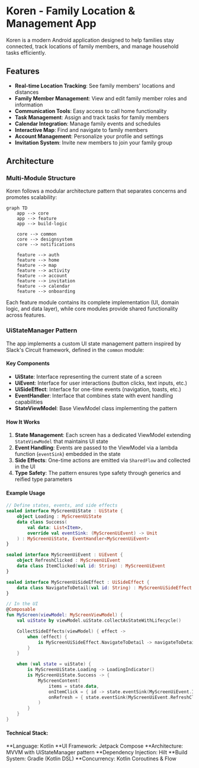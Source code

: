 # Koren - Family Location & Management App

Koren is a modern Android application designed to help families stay connected, track locations of family members, and manage household tasks efficiently.

## Features

- **Real-time Location Tracking**: See family members' locations and distances
- **Family Member Management**: View and edit family member roles and information
- **Communication Tools**: Easy access to call home functionality
- **Task Management**: Assign and track tasks for family members
- **Calendar Integration**: Manage family events and schedules
- **Interactive Map**: Find and navigate to family members
- **Account Management**: Personalize your profile and settings
- **Invitation System**: Invite new members to join your family group

## Architecture

### Multi-Module Structure

Koren follows a modular architecture pattern that separates concerns and promotes scalability:

```mermaid
graph TD
    app --> core
    app --> feature
    app --> build-logic

    core --> common
    core --> designsystem
    core --> notifications

    feature --> auth
    feature --> home
    feature --> map
    feature --> activity
    feature --> account
    feature --> invitation
    feature --> calendar
    feature --> onboarding
```

Each feature module contains its complete implementation (UI, domain logic, and data layer), while core modules provide shared functionality across features.

### UiStateManager Pattern

The app implements a custom UI state management pattern inspired by Slack's Circuit framework, defined in the `common` module:

#### Key Components

- **UiState**: Interface representing the current state of a screen
- **UiEvent**: Interface for user interactions (button clicks, text inputs, etc.)
- **UiSideEffect**: Interface for one-time events (navigation, toasts, etc.)
- **EventHandler**: Interface that combines state with event handling capabilities
- **StateViewModel**: Base ViewModel class implementing the pattern

#### How It Works

1. **State Management**: Each screen has a dedicated ViewModel extending `StateViewModel` that maintains UI state
2. **Event Handling**: Events are passed to the ViewModel via a lambda function (`eventSink`) embedded in the state
3. **Side Effects**: One-time actions are emitted via `SharedFlow` and collected in the UI
4. **Type Safety**: The pattern ensures type safety through generics and reified type parameters

#### Example Usage

```kotlin
// Define states, events, and side effects
sealed interface MyScreenUiState : UiState {
    object Loading : MyScreenUiState
    data class Success(
        val data: List<Item>,
        override val eventSink: (MyScreenUiEvent) -> Unit
    ) : MyScreenUiState, EventHandler<MyScreenUiEvent>
}

sealed interface MyScreenUiEvent : UiEvent {
    object RefreshClicked : MyScreenUiEvent
    data class ItemClicked(val id: String) : MyScreenUiEvent
}

sealed interface MyScreenUiSideEffect : UiSideEffect {
    data class NavigateToDetail(val id: String) : MyScreenUiSideEffect
}

// In the UI
@Composable
fun MyScreen(viewModel: MyScreenViewModel) {
    val uiState by viewModel.uiState.collectAsStateWithLifecycle()

    CollectSideEffects(viewModel) { effect ->
        when (effect) {
            is MyScreenUiSideEffect.NavigateToDetail -> navigateToDetail(effect.id)
        }
    }

    when (val state = uiState) {
        is MyScreenUiState.Loading -> LoadingIndicator()
        is MyScreenUiState.Success -> {
            MyScreenContent(
                items = state.data,
                onItemClick = { id -> state.eventSink(MyScreenUiEvent.ItemClicked(id)) },
                onRefresh = { state.eventSink(MyScreenUiEvent.RefreshClicked) }
            )
        }
    }
}
```

####  Technical Stack:
  **Language: Kotlin
  **UI Framework: Jetpack Compose
  **Architecture: MVVM with UiStateManager pattern
  **Dependency Injection: Hilt
  **Build System: Gradle (Kotlin DSL)
  **Concurrency: Kotlin Coroutines & Flow
